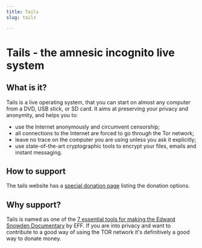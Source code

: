 ```yaml
---
title: Tails
slug: tails

---
```


# Tails - the amnesic incognito live system

## What is it?

Tails is a live operating system, that you can start on almost any computer from a DVD, USB stick, or SD card. It aims at preserving your privacy and anonymity, and helps you to:

- use the Internet anonymously and circumvent censorship;
- all connections to the Internet are forced to go through the Tor network;
- leave no trace on the computer you are using unless you ask it explicitly;
- use state-of-the-art cryptographic tools to encrypt your files, emails and instant messaging.

## How to support

The tails website has a [special donation page](https://tails.boum.org/contribute/how/donate/index.en.html) listing the donation options.

## Why support?

Tails is named as one of the [7 essential tools for making the Edward Snowden Documentary](https://www.eff.org/de/deeplinks/2014/10/7-privacy-tools-essential-making-citizenfour) by EFF.
If you are into privacy and want to contribute to a good way of using the TOR network it's definitively a good way to donate money.
